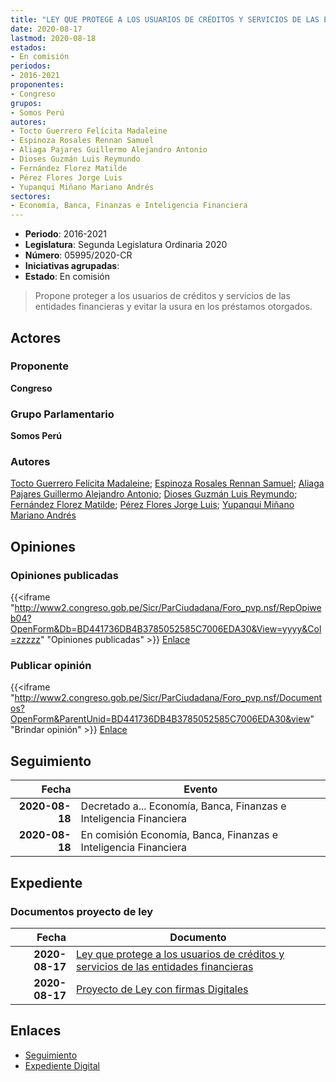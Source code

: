 ```yaml
---
title: "LEY QUE PROTEGE A LOS USUARIOS DE CRÉDITOS Y SERVICIOS DE LAS ENTIDADES FINANCIERAS"
date: 2020-08-17
lastmod: 2020-08-18
estados:
- En comisión
periodos:
- 2016-2021
proponentes:
- Congreso
grupos:
- Somos Perú
autores:
- Tocto Guerrero Felícita Madaleine
- Espinoza Rosales Rennan Samuel
- Aliaga Pajares Guillermo Alejandro Antonio
- Dioses Guzmán Luis Reymundo
- Fernández Florez Matilde
- Pérez Flores Jorge Luis
- Yupanqui Miñano Mariano Andrés
sectores:
- Economía, Banca, Finanzas e Inteligencia Financiera
---
```

- **Periodo**: 2016-2021
- **Legislatura**: Segunda Legislatura Ordinaria 2020
- **Número**: 05995/2020-CR
- **Iniciativas agrupadas**: 
- **Estado**: En comisión

> Propone proteger a los usuarios de créditos y servicios de las entidades financieras y evitar la usura en los préstamos otorgados.


## Actores

### Proponente

**Congreso**

### Grupo Parlamentario

**Somos Perú**

### Autores

[Tocto Guerrero Felícita Madaleine](mailto:mailto:ftocto@congreso.gob.pe); [Espinoza Rosales Rennan Samuel](mailto:mailto:respinoza@congreso.gob.pe); [Aliaga Pajares Guillermo Alejandro Antonio](mailto:mailto:galiaga@congreso.gob.pe); [Dioses Guzmán Luis Reymundo](mailto:mailto:ldioses@congreso.gob.pe); [Fernández Florez Matilde](mailto:mailto:mfernandez@congreso.gob.pe); [Pérez Flores Jorge Luis](mailto:mailto:jperezf@congreso.gob.pe); [Yupanqui Miñano Mariano Andrés](mailto:mailto:myupanqui@congreso.gob.pe)

## Opiniones

### Opiniones publicadas

{{<iframe "http://www2.congreso.gob.pe/Sicr/ParCiudadana/Foro_pvp.nsf/RepOpiweb04?OpenForm&Db=BD441736DB4B3785052585C7006EDA30&View=yyyy&Col=zzzzz" "Opiniones publicadas" >}}
[Enlace](http://www2.congreso.gob.pe/Sicr/ParCiudadana/Foro_pvp.nsf/RepOpiweb04?OpenForm&Db=BD441736DB4B3785052585C7006EDA30&View=yyyy&Col=zzzzz)

### Publicar opinión

{{<iframe "http://www2.congreso.gob.pe/Sicr/ParCiudadana/Foro_pvp.nsf/Documentos?OpenForm&ParentUnid=BD441736DB4B3785052585C7006EDA30&view" "Brindar opinión" >}}
[Enlace](http://www2.congreso.gob.pe/Sicr/ParCiudadana/Foro_pvp.nsf/Documentos?OpenForm&ParentUnid=BD441736DB4B3785052585C7006EDA30&view)


## Seguimiento

| Fecha | Evento |
|------:|--------|
| **2020-08-18** | Decretado a... Economía, Banca, Finanzas e Inteligencia Financiera |
| **2020-08-18** | En comisión Economía, Banca, Finanzas e Inteligencia Financiera |

## Expediente

### Documentos proyecto de ley

| Fecha | Documento |
|------:|-----------|
| **2020-08-17** | [Ley que protege a los usuarios de créditos y servicios de las entidades financieras](http://www.leyes.congreso.gob.pe/Documentos/2016_2021/Proyectos_de_Ley_y_de_Resoluciones_Legislativas/PL05995-20200817.pdf) |
| **2020-08-17** | [Proyecto de Ley con firmas Digitales](http://www.leyes.congreso.gob.pe/Documentos/2016_2021/Proyectos_de_Ley_y_de_Resoluciones_Legislativas/Proyectos_Firmas_digitales/PL05995.pdf) |

## Enlaces

- [Seguimiento](http://www2.congreso.gob.pe/Sicr/TraDocEstProc/CLProLey2016.nsf/f7fff46988ca05b1052578e100829cc7/3b513e0adfc521dd052585c8000c19b4?OpenDocument)
- [Expediente Digital](http://www2.congreso.gob.pe/Sicr/TraDocEstProc/CLProLey2016.nsf/f7fff46988ca05b1052578e100829cc7/3b513e0adfc521dd052585c8000c19b4?OpenDocument&Click=05257FB7005EB655.eb71d0cf91d8294e05256cdf006b5706/$Body/0.1C6C)

